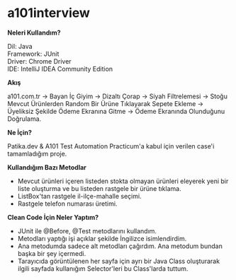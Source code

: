 # a101interview

<b>Neleri Kullandım?</b>

Dil: Java<br>
Framework: JUnit<br>
Driver: Chrome Driver<br>
IDE: IntelliJ IDEA Community Edition<br>

<b>Akış</b>

a101.com.tr -> Bayan İç Giyim -> Dizaltı Çorap -> Siyah Filtrelemesi ->
Stoğu Mevcut Ürünlerden Random Bir Ürüne Tıklayarak Sepete Ekleme ->
Üyeliksiz Şekilde Ödeme Ekranına Gitme -> Ödeme Ekranında Olunduğunu Doğrulama.<br>

<b>Ne İçin?</b>

Patika.dev & A101 Test Automation Practicum'a kabul için verilen case'i tamamladığım proje.


<b>Kullandığım Bazı Metodlar</b>

- Mevcut ürünleri içeren listeden stokta olmayan ürünleri eleyerek yeni bir liste oluşturma ve bu listeden rastgele bir ürüne tıklama.<br>
- ListBox'tan rastgele il-ilçe-mahalle seçimi.<br>
- Rastgele telefon numarası üretimi.<br>

<b>Clean Code İçin Neler Yaptım?</b>

- JUnit ile @Before, @Test metodlarını kullandım.<br>
- Metodları yaptığı işi açıklar şekilde İngilizce isimlendirdim.<br>
- Ana metodumda sadece alt metodları çağırdım. Ana metodum bundan başka bir şey içermedi.<br>
- Tarayıcıda görüntülenen her sayfa için ayrı bir Java Class oluşturarak ilgili sayfada kullanığım Selector'leri bu Class'larda tuttum.
